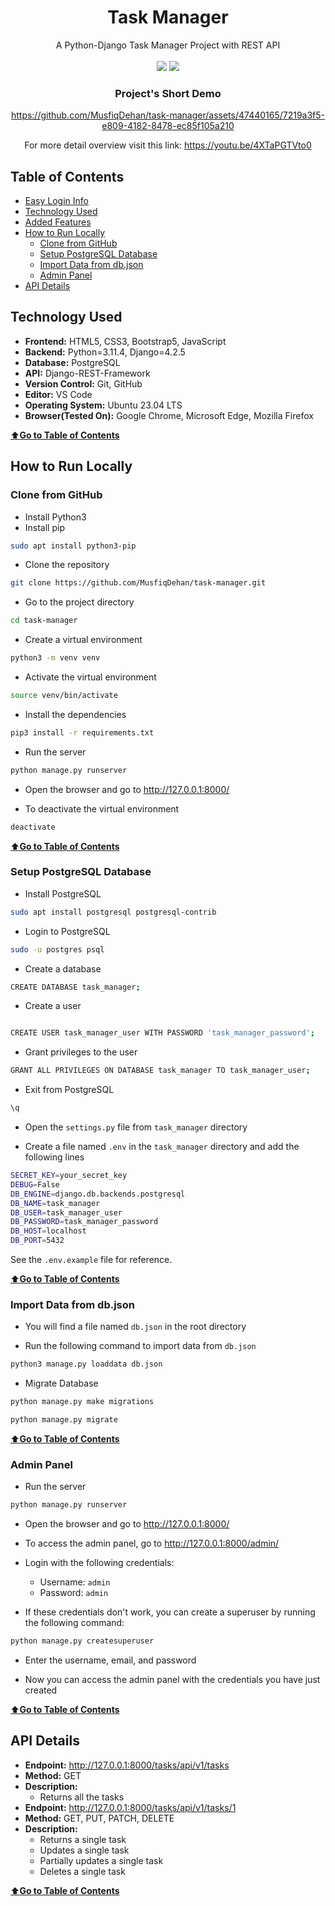 <div align="center">
<h1>Task Manager</h1>
A Python-Django Task Manager Project with REST API 
<br>
<br>
<img src="https://img.shields.io/badge/Python-FFD43B?style=for-the-badge&logo=python&logoColor=blue">
<img src="https://img.shields.io/badge/Django-092E20?style=for-the-badge&logo=django&logoColor=green">
<h3>Project's Short Demo</h3>

https://github.com/MusfiqDehan/task-manager/assets/47440165/7219a3f5-e809-4182-8478-ec85f105a210

For more detail overview visit this link: https://youtu.be/4XTaPGTVto0

</div>

## Table of Contents

-   [Easy Login Info](#easy-login-info)
-   [Technology Used](#technology-used)
-   [Added Features](#added-features)
-   [How to Run Locally](#how-to-run-locally)
    -   [Clone from GitHub](#clone-from-github)
    -   [Setup PostgreSQL Database](#setup-postgresql-database)
    -   [Import Data from db.json](#import-data-from-dbjson)
    -   [Admin Panel](#admin-panel)
-   [API Details](#api-details)

## Technology Used

-   **Frontend:** HTML5, CSS3, Bootstrap5, JavaScript
-   **Backend:** Python=3.11.4, Django=4.2.5
-   **Database:** PostgreSQL
-   **API:** Django-REST-Framework
-   **Version Control:** Git, GitHub
-   **Editor:** VS Code
-   **Operating System:** Ubuntu 23.04 LTS
-   **Browser(Tested On):** Google Chrome, Microsoft Edge, Mozilla Firefox

[⬆️**Go to Table of Contents**](#table-of-contents)

## How to Run Locally

### Clone from GitHub

-   Install Python3
-   Install pip

```bash
sudo apt install python3-pip
```

-   Clone the repository

```bash
git clone https://github.com/MusfiqDehan/task-manager.git
```

-   Go to the project directory

```bash
cd task-manager
```

-   Create a virtual environment

```bash
python3 -m venv venv
```

-   Activate the virtual environment

```bash
source venv/bin/activate
```

-   Install the dependencies

```bash
pip3 install -r requirements.txt
```

-   Run the server

```bash
python manage.py runserver
```

-   Open the browser and go to http://127.0.0.1:8000/

-   To deactivate the virtual environment

```bash
deactivate
```

[⬆️**Go to Table of Contents**](#table-of-contents)

### Setup PostgreSQL Database

-   Install PostgreSQL

```bash
sudo apt install postgresql postgresql-contrib
```

-   Login to PostgreSQL

```bash
sudo -u postgres psql
```

-   Create a database

```bash
CREATE DATABASE task_manager;
```

-   Create a user

```bash

CREATE USER task_manager_user WITH PASSWORD 'task_manager_password';
```

-   Grant privileges to the user

```bash
GRANT ALL PRIVILEGES ON DATABASE task_manager TO task_manager_user;
```

-   Exit from PostgreSQL

```bash
\q
```

-   Open the `settings.py` file from `task_manager` directory

-   Create a file named `.env` in the `task_manager` directory and add the following lines

```bash
SECRET_KEY=your_secret_key
DEBUG=False
DB_ENGINE=django.db.backends.postgresql
DB_NAME=task_manager
DB_USER=task_manager_user
DB_PASSWORD=task_manager_password
DB_HOST=localhost
DB_PORT=5432
```

See the `.env.example` file for reference.

[⬆️**Go to Table of Contents**](#table-of-contents)

### Import Data from db.json

-   You will find a file named `db.json` in the root directory

-   Run the following command to import data from `db.json`

```bash
python3 manage.py loaddata db.json
```

-   Migrate Database

```bash
python manage.py make migrations
```

```bash
python manage.py migrate
```

[⬆️**Go to Table of Contents**](#table-of-contents)

### Admin Panel

-   Run the server

```bash
python manage.py runserver
```

-   Open the browser and go to http://127.0.0.1:8000/

-   To access the admin panel, go to http://127.0.0.1:8000/admin/

-   Login with the following credentials:

    -   Username: `admin`
    -   Password: `admin`

-   If these credentials don't work, you can create a superuser by running the following command:

```bash
python manage.py createsuperuser
```

-   Enter the username, email, and password

-   Now you can access the admin panel with the credentials you have just created

[⬆️**Go to Table of Contents**](#table-of-contents)

## API Details

-   **Endpoint:** http://127.0.0.1:8000/tasks/api/v1/tasks
-   **Method:** GET
-   **Description:**
    -   Returns all the tasks
-   **Endpoint:** http://127.0.0.1:8000/tasks/api/v1/tasks/1
-   **Method:** GET, PUT, PATCH, DELETE
-   **Description:**
    -   Returns a single task
    -   Updates a single task
    -   Partially updates a single task
    -   Deletes a single task

[⬆️**Go to Table of Contents**](#table-of-contents)
